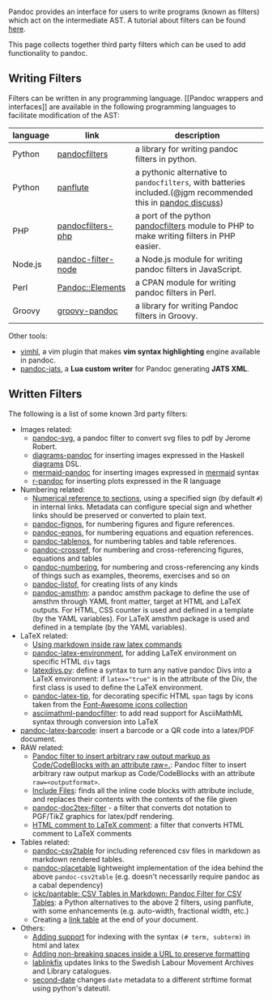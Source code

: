 Pandoc provides an interface for users to write programs (known as filters) which act on the intermediate AST. A tutorial about filters can be found [here](http://johnmacfarlane.net/pandoc/scripting.html).

This page collects together third party filters which can be used to add functionality to pandoc.

## Writing Filters

Filters can be written in any programming language. [[Pandoc wrappers and interfaces]] are available in the following programming languages to facilitate modification of the AST:

| language	| link	| description	|  
|  ------	| ------	| ------	|  
| Python	| [pandocfilters](https://github.com/jgm/pandocfilters)	| a library for writing pandoc filters in python.	| 
| Python	| [panflute](https://github.com/sergiocorreia/panflute)	| a pythonic alternative to `pandocfilters`, with batteries included.(@jgm recommended this in [pandoc discuss](https://groups.google.com/forum/#!searchin/pandoc-discuss/I$27d$20recommend$20that$20people$20use$20panflute$20instead%7Csort:relevance/pandoc-discuss/wbebx65e1Nk/prx8_jLnAQAJ))	| 
| PHP	| [pandocfilters-php](https://github.com/vinai/pandocfilters-php)	| a port of the python [pandocfilters](https://github.com/jgm/pandocfilters) module to PHP to make writing filters in PHP easier.	| 
| Node.js	| [pandoc-filter-node](https://github.com/mvhenderson/pandoc-filter-node)	| a Node.js module for writing pandoc filters in JavaScript.	|  
| Perl	| [Pandoc::Elements](https://metacpan.org/release/Pandoc-Elements)	| a CPAN module for writing pandoc filters in Perl.	| 
| Groovy	| [groovy-pandoc](https://github.com/dfrommi/groovy-pandoc)	| a library for writing Pandoc filters in Groovy.	| 

Other tools:

- [vimhl](https://github.com/lyokha/vim-publish-helper), a vim plugin that makes **vim syntax highlighting** engine available in pandoc.
- [pandoc-jats](https://github.com/mfenner/pandoc-jats), a **Lua custom writer** for Pandoc generating **JATS XML**.

## Written Filters

The following is a list of some known 3rd party filters:

- Images related:
	- [pandoc-svg](https://gist.github.com/jeromerobert/3996eca3acd12e4c3d40), a pandoc filter to convert svg files to pdf by Jerome Robert.
	- [diagrams-pandoc](http://hackage.haskell.org/package/diagrams-pandoc) for inserting images expressed in the Haskell [diagrams](http://projects.haskell.org/diagrams/) DSL.
	- [mermaid-pandoc](https://github.com/raghur/mermaid-filter) for inserting images expressed in [mermaid](http://knsv.github.io/mermaid/) syntax
	- [r-pandoc](https://github.com/cdupont/r-pandoc) for inserting plots expressed in the R language
- Numbering related:
	- [Numerical reference to sections](https://gist.github.com/jkr/bcfacbfdcf4cc4bafcf6), using a specified sign (by default `#`) in internal links. Metadata can configure special sign and whether links should be preserved or converted to plain text.
	- [pandoc-fignos](https://github.com/tomduck/pandoc-fignos), for numbering figures and figure references.
	- [pandoc-eqnos](https://github.com/tomduck/pandoc-eqnos), for numbering equations and equation references.
	- [pandoc-tablenos](https://github.com/tomduck/pandoc-tablenos), for numbering tables and table references.
	- [pandoc-crossref](https://github.com/lierdakil/pandoc-crossref), for numbering and cross-referencing figures, equations and tables
	- [pandoc-numbering](https://github.com/chdemko/pandoc-numbering), for numbering and cross-referencing any kinds of things such as examples, theorems, exercises and so on
	- [pandoc-listof](https://github.com/chdemko/pandoc-listof), for creating lists of any kinds
	- [pandoc-amsthm](https://github.com/ickc/pandoc-amsthm): a pandoc amsthm package to define the use of amsthm through YAML front matter, target at HTML and LaTeX outputs. For HTML, CSS counter is used and defined in a template (by the YAML variables). For LaTeX amsthm package is used and defined in a template (by the YAML variables).
- LaTeX related:
	- [Using markdown inside raw latex commands](https://gist.github.com/mpickering/f1718fcdc4c56273ed52)
	- [pandoc-latex-environment](https://github.com/chdemko/pandoc-latex-environment), for adding LaTeX environment on specific HTML `div` tags
	- [latexdivs.py](https://github.com/jgm/pandocfilters/blob/master/examples/latexdivs.py): define a syntax to turn any native pandoc Divs into a LaTeX environment: if `latex="true"` is in the attribute of the Div, the first class is used to define the LaTeX environment.
	- [pandoc-latex-tip](https://github.com/chdemko/pandoc-latex-tip), for decorating specific HTML `span` tags by icons taken from the [Font-Awesome icons collection](http://fontawesome.io/icons/)
	- [asciimathml-pandocfilter](https://github.com/yuwash/asciimathml-pandocfilter): to add read support for AsciiMathML syntax through conversion into LaTeX
 - [pandoc-latex-barcode](https://github.com/daamien/pandoc-latex-barcode): insert a barcode or a QR code into a latex/PDF document.
- RAW related:
	- [Pandoc filter to insert arbitrary raw output markup as Code/CodeBlocks with an attribute raw=<outputformat>.](https://gist.github.com/bpj/e6e53cbe679d3ec77e25): Pandoc filter to insert arbitrary raw output markup as Code/CodeBlocks with an attribute `raw=<outputformat>`.
	- [Include Files](http://pandoc.org/scripting.html#include-files): finds all the inline code blocks with attribute include, and replaces their contents with the contents of the file given
	- [pandoc-doc2tex-filter](https://github.com/kuba-orlik/pandoc-dot2tex-filter) - a filter that converts dot notation to PGF/TikZ graphics for latex/pdf rendering.
	- [HTML comment to LaTeX comment](https://github.com/jgm/pandoc/issues/1926#issuecomment-122308490): a filter that converts HTML comment to LaTeX comments
- Tables related:
	- [pandoc-csv2table](https://github.com/baig/pandoc-csv2table) for including referenced csv files in markdown as markdown rendered tables.
	- [pandoc-placetable](https://github.com/mb21/pandoc-placetable) lightweight implementation of the idea behind the above `pandoc-csv2table` (e.g. doesn't necessarily require pandoc as a cabal dependency)
	- [ickc/pantable: CSV Tables in Markdown: Pandoc Filter for CSV Tables](https://github.com/ickc/pantable): a Python alternatives to the above 2 filters, using panflute, with some enhancements (e.g. auto-width, fractional width, etc.)
	- Creating a [link table](http://stackoverflow.com/questions/26406816/pandoc-is-there-a-way-to-include-an-appendix-of-links-in-a-pdf-from-markdown/26415375#26415375) at the end of your document.
- Others:
	- [Adding support](https://gist.github.com/mpickering/8bc9bb34c4e9b076b107) for indexing with the syntax ``(# term, subterm)`` in html and latex
	- [Adding non-breaking spaces inside a URL to preserve formatting](https://gist.github.com/mpickering/fdc747b9c8306659cb43)
	- [lablinkfix](https://github.com/klpn/lablinkfix) updates links to the Swedish Labour Movement Archives and Library catalogues.
	- [second-date](https://gist.github.com/7937d04120ac27fcfb1955ae15773b05)  changes `date` metadata to a different strftime format using python's dateutil. 